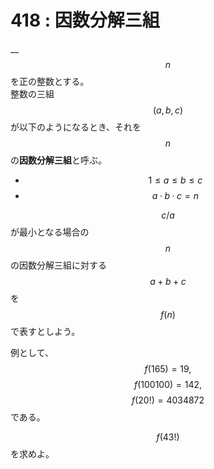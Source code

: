 # 418 : 因数分解三組

__$$n$$を正の整数とする。\
整数の三組$$(a,b,c)$$が以下のようになるとき、それを$$n$$の**因数分解三組**と呼ぶ。

* $$1 ≤ a ≤ b ≤ c$$
* $$a·b·c = n$$

$$c / a$$が最小となる場合の$$n$$の因数分解三組に対する$$a+b+c$$を$$f(n)$$で表すとしよう。

例として、$$f(165)=19,$$ $$f(100100) = 142,$$ $$f(20!) = 4034872$$である。

$$f(43!)$$を求めよ。
